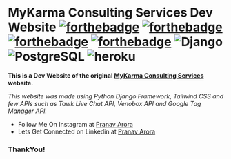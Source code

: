 # MyKarma Consulting Services Dev Website [![forthebadge](https://forthebadge.com/images/badges/made-with-python.svg)](https://forthebadge.com) [![forthebadge](https://forthebadge.com/images/badges/uses-html.svg)](https://forthebadge.com)  [![forthebadge](https://forthebadge.com/images/badges/uses-css.svg)](https://forthebadge.com) [![forthebadge](https://forthebadge.com/images/badges/uses-js.svg)](https://forthebadge.com)  <img alt="Django" src="https://img.shields.io/badge/django-%23092E20.svg?&style=for-the-badge&logo=django&logoColor=white"/>  <img alt="PostgreSQL" src ="https://img.shields.io/badge/PostgreSQL-316192?style=for-the-badge&logo=postgresql&logoColor=white"/> <img alt="heroku" src="https://img.shields.io/badge/Heroku-430098?style=for-the-badge&logo=heroku&logoColor=white"/>

**This is a Dev Website of the original [MyKarma Consulting Services](https://www.mykarmaconsulting.com/) website.**

_This website was made using Python Django Framework, Tailwind CSS and few APIs such as Tawk Live Chat API, Venobox API and Google Tag Manager API._

* Follow Me On Instagram at [Pranav Arora](https://www.instagram.com/arorapranav187)
* Lets Get Connected on Linkedin at [Pranav Arora](https://www.linkedin.com/in/pranav-arora-354b71bb/)


### ThankYou!
